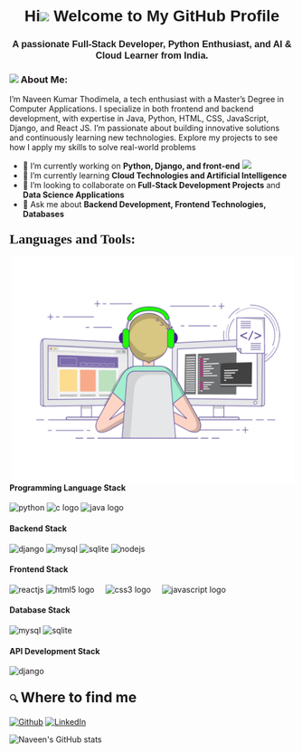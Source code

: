 <!-- Header Section -->
<h1 align="center"><font face="Arial">Hi<img src="https://github.com/TheDudeThatCode/TheDudeThatCode/blob/master/Assets/Hi.gif" width="35" /> Welcome to My GitHub Profile</font></h1>
<h3 align="center"><font face="Arial">A passionate Full-Stack Developer, Python Enthusiast, and AI & Cloud Learner from India.</font></h3>

### <img src="https://github.com/TheDudeThatCode/TheDudeThatCode/blob/master/Assets/Developer.gif" width="45" /> About Me:
I’m Naveen Kumar Thodimela, a tech enthusiast with a Master’s Degree in Computer Applications. I specialize in both frontend and backend development, with expertise in Java, Python, HTML, CSS, JavaScript, Django, and React JS. I’m passionate about building innovative solutions and continuously learning new technologies. Explore my projects to see how I apply my skills to solve real-world problems

- 🔭 I’m currently working on **Python, Django, and front-end** <img src="https://media.giphy.com/media/WUlplcMpOCEmTGBtBW/giphy.gif" width="30">
- 🌱 I’m currently learning **Cloud Technologies and Artificial Intelligence**
- 👯 I’m looking to collaborate on **Full-Stack Development Projects** and **Data Science Applications**
- 💬 Ask me about **Backend Development, Frontend Technologies, Databases**

<!-- **Languages and Tools Section** -->
<h3 align="left"><font size="+2" face="Verdana">Languages and Tools:</font></h3>

<!-- GIF Image -->
<img align="right" height="400" width="500" src="https://raw.githubusercontent.com/mikonoid/mikonoid/main/images/gifs/coder3.gif" alt="Coding GIF"/>

#### Programming Language Stack
<p align="left">
  <img src="https://www.vectorlogo.zone/logos/python/python-icon.svg" alt="python" title="python" width="40" height="40"/>
  <img src="https://cdn.jsdelivr.net/gh/devicons/devicon/icons/c/c-original.svg" height="40" alt="c logo"  />
  <img src="https://cdn.jsdelivr.net/gh/devicons/devicon/icons/java/java-original.svg" height="40" alt="java logo"  />
</p>

#### Backend Stack
<p align="left">
  <img src="https://www.vectorlogo.zone/logos/djangoproject/djangoproject-icon.svg" alt="django" title="django" width="40" height="40"/>
  <img src="https://www.vectorlogo.zone/logos/mysql/mysql-icon.svg" alt="mysql" title="mysql" width="40" height="40"/>
  <img src="https://www.vectorlogo.zone/logos/sqlite/sqlite-icon.svg" alt="sqlite" title="sqlite" width="40" height="40"/>
  <img src="https://www.vectorlogo.zone/logos/nodejs/nodejs-icon.svg" alt="nodejs" title="nodejs" width="40" height="40"/>
</p>

#### Frontend Stack
<p align="left">
  <img src="https://www.vectorlogo.zone/logos/reactjs/reactjs-icon.svg" alt="reactjs" title="reactjs" width="40" height="40"/>
    <img src="https://cdn.jsdelivr.net/gh/devicons/devicon/icons/html5/html5-original.svg" height="40" alt="html5 logo"  />
  <img width="12" />
   <img src="https://cdn.jsdelivr.net/gh/devicons/devicon/icons/css3/css3-original.svg" height="40" alt="css3 logo"  />
  <img width="12" />
   <img src="https://cdn.jsdelivr.net/gh/devicons/devicon/icons/javascript/javascript-original.svg" height="40" alt="javascript logo"  />
  <img width="12" />
</p>

#### Database Stack
<p align="left">
  <img src="https://www.vectorlogo.zone/logos/mysql/mysql-icon.svg" alt="mysql" title="mysql" width="40" height="40"/>
  <img src="https://www.vectorlogo.zone/logos/sqlite/sqlite-icon.svg" alt="sqlite" title="sqlite" width="40" height="40"/>
</p>

#### API Development Stack
<p align="left">
  <img src="https://www.vectorlogo.zone/logos/djangoproject/djangoproject-icon.svg" alt="django" title="django" width="40" height="40"/>
</p>

### 🔍 <span style="font-size: 1.5em;">Where to find me</span>
<p><a href="https://github.com/Naveen17122000" target="_blank"><img alt="Github" src="https://img.shields.io/badge/GitHub-%2312100E.svg?&style=for-the-badge&logo=Github&logoColor=white" /></a> 
  <a href="https://www.linkedin.com/in/naveen-thodimala" target="_blank"><img alt="LinkedIn" src="https://img.shields.io/badge/linkedin-%230077B5.svg?&style=for-the-badge&logo=linkedin&logoColor=white" /></a> 
</p>

<!-- GitHub Stats -->
![Naveen's GitHub stats](https://github-readme-stats.vercel.app/api?username=Naveen17122000&show_icons=true&theme=radical)
